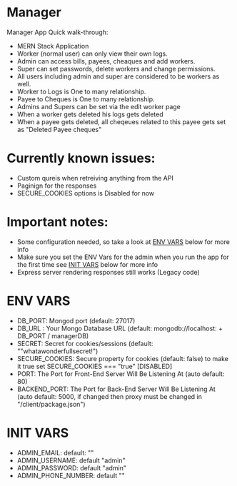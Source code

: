 # Manager

Manager App Quick walk-through:
* MERN Stack Application
* Worker (normal user) can only view their own logs.
* Admin can access bills, payees, cheaques and add workers.
* Super can set passwords, delete workers and change permissions.
* All users including admin and super are considered to be workers as well.
* Worker to Logs is One to many relationship.
* Payee to Cheques is One to many relationship.
* Admins and Supers can be set via the edit worker page
* When a worker gets deleted his logs gets deleted
* When a payee gets deleted, all cheqeues related to this payee gets set as "Deleted Payee cheques"

# Currently known issues:

* Custom qureis when retreiving anything from the API
* Paginign for the responses
* SECURE_COOKIES options is Disabled for now

# Important notes:

* Some configuration needed, so take a look at [ENV VARS](https://github.com/AssadAnabosi/Manager/tree/react#env-vars) below for more info
* Make sure you set the ENV Vars for the admin when you run the app for the first time see [INIT VARS](https://github.com/AssadAnabosi/Manager/tree/react#init-vars) below for more info
* Express server rendering responses still works (Legacy code)

# ENV VARS
* DB_PORT: Mongod port (default: 27017)
* DB_URL : Your Mongo Database URL (default: mongodb://localhost: + DB_PORT / managerDB)
* SECRET: Secret for cookies/sessions (default: ""whatawonderfullsecret!")
* SECURE_COOKIES: Secure property for cookies (default: false) to make it true set SECURE_COOKIES === "true" [DISABLED]
* PORT: The Port for Front-End Server Will Be Listening At (auto default: 80)
* BACKEND_PORT: The Port for Back-End Server Will Be Listening At (auto default: 5000, if changed then proxy must be changed in "/client/package.json")

# INIT VARS
* ADMIN_EMAIL: default: ""
* ADMIN_USERNAME: default "admin"
* ADMIN_PASSWORD: default "admin"
* ADMIN_PHONE_NUMBER: default ""
